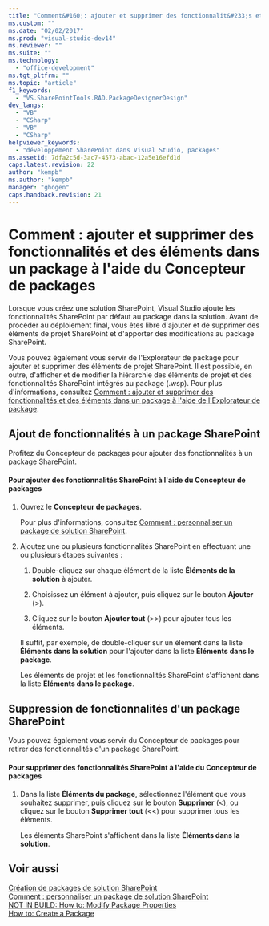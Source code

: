```yaml
---
title: "Comment&#160;: ajouter et supprimer des fonctionnalit&#233;s et des &#233;l&#233;ments dans un package &#224; l&#39;aide du Concepteur de packages | Microsoft Docs"
ms.custom: ""
ms.date: "02/02/2017"
ms.prod: "visual-studio-dev14"
ms.reviewer: ""
ms.suite: ""
ms.technology: 
  - "office-development"
ms.tgt_pltfrm: ""
ms.topic: "article"
f1_keywords: 
  - "VS.SharePointTools.RAD.PackageDesignerDesign"
dev_langs: 
  - "VB"
  - "CSharp"
  - "VB"
  - "CSharp"
helpviewer_keywords: 
  - "développement SharePoint dans Visual Studio, packages"
ms.assetid: 7dfa2c5d-3ac7-4573-abac-12a5e16efd1d
caps.latest.revision: 22
author: "kempb"
ms.author: "kempb"
manager: "ghogen"
caps.handback.revision: 21
---
```

# Comment&#160;: ajouter et supprimer des fonctionnalit&#233;s et des &#233;l&#233;ments dans un package &#224; l&#39;aide du Concepteur de packages
  Lorsque vous créez une solution SharePoint, Visual Studio ajoute les fonctionnalités SharePoint par défaut au package dans la solution.  Avant de procéder au déploiement final, vous êtes libre d'ajouter et de supprimer des éléments de projet SharePoint et d'apporter des modifications au package SharePoint.  
  
 Vous pouvez également vous servir de l'Explorateur de package pour ajouter et supprimer des éléments de projet SharePoint.  Il est possible, en outre, d'afficher et de modifier la hiérarchie des éléments de projet et des fonctionnalités SharePoint intégrés au package \(.wsp\).  Pour plus d'informations, consultez [Comment : ajouter et supprimer des fonctionnalités et des éléments dans un package à l'aide de l'Explorateur de package](../sharepoint/how-to-add-and-remove-features-and-items-to-a-package-by-using-the-packaging-explorer.md).  
  
## Ajout de fonctionnalités à un package SharePoint  
 Profitez du Concepteur de packages pour ajouter des fonctionnalités à un package SharePoint.  
  
#### Pour ajouter des fonctionnalités SharePoint à l'aide du Concepteur de packages  
  
1.  Ouvrez le **Concepteur de packages**.  
  
     Pour plus d'informations, consultez [Comment : personnaliser un package de solution SharePoint](../sharepoint/how-to-customize-a-sharepoint-solution-package.md).  
  
2.  Ajoutez une ou plusieurs fonctionnalités SharePoint en effectuant une ou plusieurs étapes suivantes :  
  
    1.  Double\-cliquez sur chaque élément de la liste **Éléments de la solution** à ajouter.  
  
    2.  Choisissez un élément à ajouter, puis cliquez sur le bouton **Ajouter** \(\>\).  
  
    3.  Cliquez sur le bouton **Ajouter tout** \(\>\>\) pour ajouter tous les éléments.  
  
     Il suffit, par exemple, de double\-cliquer sur un élément dans la liste **Éléments dans la solution** pour l'ajouter dans la liste **Éléments dans le package**.  
  
     Les éléments de projet et les fonctionnalités SharePoint s'affichent dans la liste **Éléments dans le package**.  
  
## Suppression de fonctionnalités d'un package SharePoint  
 Vous pouvez également vous servir du Concepteur de packages pour retirer des fonctionnalités d'un package SharePoint.  
  
#### Pour supprimer des fonctionnalités SharePoint à l'aide du Concepteur de packages  
  
1.  Dans la liste **Éléments du package**, sélectionnez l'élément que vous souhaitez supprimer, puis cliquez sur le bouton **Supprimer** \(\<\), ou cliquez sur le bouton **Supprimer tout** \(\<\<\) pour supprimer tous les éléments.  
  
     Les éléments SharePoint s'affichent dans la liste **Éléments dans la solution**.  
  
## Voir aussi  
 [Création de packages de solution SharePoint](../sharepoint/creating-sharepoint-solution-packages.md)   
 [Comment : personnaliser un package de solution SharePoint](../sharepoint/how-to-customize-a-sharepoint-solution-package.md)   
 [NOT IN BUILD: How to: Modify Package Properties](http://msdn.microsoft.com/fr-fr/372089ce-cda9-4c21-beb2-f964990b96ee)   
 [How to: Create a Package](http://msdn.microsoft.com/fr-fr/b24be45c-e91d-49bb-afb0-7b265404214b)  
  
  